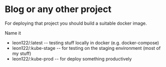 # Blog or any other project

For deploying that project you should build a suitable docker image.

Name it 
- leon122/<project>:latest -- testing stuff locally in docker (e.g. docker-compose)
- leon122/<project>:kube-stage -- for testing on the staging environment (most of my stuff)
- leon122/<project>:kube-prod -- for deploy something productively


